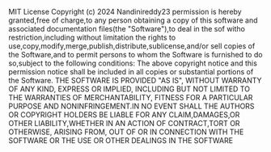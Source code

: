 MIT License
Copyright (c) 2024 Nandinireddy23
permission is hereby granted,free of charge,to any person obtaining a copy of this software and associated documentation files(the "Software"),to deal in the sof witho restriction,including without limitation the rights to use,copy,modify,merge,publish,distribute,sublicense,and/or sell copies of the Software,and to permit persons to whom the Software is furnished to do so,subject to the following conditions:
The above copyright notice and this permission notice shall be included in all copies or substantial portions of the Software.
THE SOFTWARE IS PROVIDED "AS IS", WITHOUT WARRANTY OF ANY KIND, EXPRESS OR IMPLIED, INCLUDING BUT NOT LIMITED TO THE WARRANTIES OF MERCHANTABILITY, FITNESS FOR A PARTICULAR PURPOSE AND NONINFRINGEMENT.IN NO EVENT SHALL THE AUTHORS OR COPYRIGHT HOLDERS BE LIABLE FOR ANY CLAIM,DAMAGES,OR OTHER LIABILITY,WHETHER IN AN ACTION OF CONTRACT,TORT OR OTHERWISE, ARISING FROM, OUT OF OR IN CONNECTION WITH THE SOFTWARE OR THE USE OR OTHER DEALINGS IN THE SOFTWARE 

